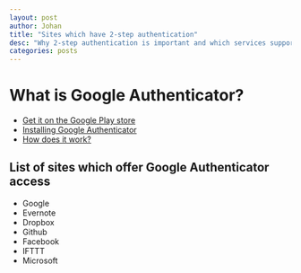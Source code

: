 ```yaml
---
layout: post
author: Johan
title: "Sites which have 2-step authentication"
desc: "Why 2-step authentication is important and which services support it"
categories: posts
---
```


# What is Google Authenticator?

- [Get it on the Google Play store](https://play.google.com/store/apps/details?id=com.google.android.apps.authenticator2&hl=en)
- [Installing Google Authenticator](https://support.google.com/accounts/answer/1066447?hl=en)
- [How does it work?](http://security.stackexchange.com/questions/35157/how-does-google-authenticator-work)

## List of sites which offer Google Authenticator access

- Google
- Evernote
- Dropbox
- Github
- Facebook
- IFTTT
- Microsoft
